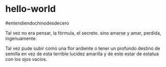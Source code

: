 # hello-world
#entendiendochinodesdecero

Tal vez no era pensar, la fórmula, el secreto.
sino amarse y amar, perdida, ingenuamente.

Tal vez pude subir como una flor ardiente
o tener un profundo destino de semilla
en vez de esta terrible lucidez amarilla
y de este estar de estatua con los ojos vacíos.

